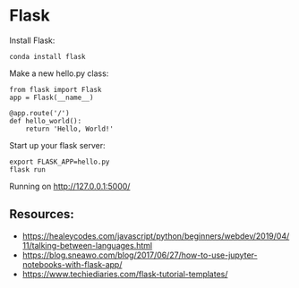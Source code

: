 
# Flask

Install Flask:
```
conda install flask
```

Make a new hello.py class:
```
from flask import Flask
app = Flask(__name__)

@app.route('/')
def hello_world():
    return 'Hello, World!'
```

Start up your flask server:
```
export FLASK_APP=hello.py
flask run
```

Running on http://127.0.0.1:5000/

## Resources:
- https://healeycodes.com/javascript/python/beginners/webdev/2019/04/11/talking-between-languages.html
- https://blog.sneawo.com/blog/2017/06/27/how-to-use-jupyter-notebooks-with-flask-app/
- https://www.techiediaries.com/flask-tutorial-templates/

